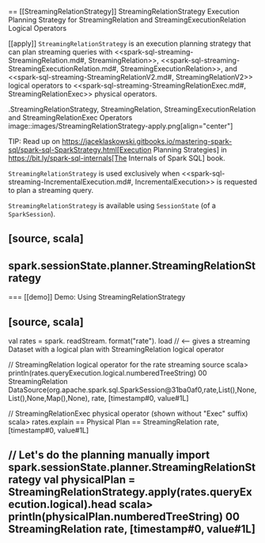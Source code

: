 == [[StreamingRelationStrategy]] StreamingRelationStrategy Execution Planning Strategy for StreamingRelation and StreamingExecutionRelation Logical Operators

[[apply]]
`StreamingRelationStrategy` is an execution planning strategy that can plan streaming queries with <<spark-sql-streaming-StreamingRelation.md#, StreamingRelation>>, <<spark-sql-streaming-StreamingExecutionRelation.md#, StreamingExecutionRelation>>, and <<spark-sql-streaming-StreamingRelationV2.md#, StreamingRelationV2>> logical operators to <<spark-sql-streaming-StreamingRelationExec.md#, StreamingRelationExec>> physical operators.

.StreamingRelationStrategy, StreamingRelation, StreamingExecutionRelation and StreamingRelationExec Operators
image::images/StreamingRelationStrategy-apply.png[align="center"]

TIP: Read up on https://jaceklaskowski.gitbooks.io/mastering-spark-sql/spark-sql-SparkStrategy.html[Execution Planning Strategies] in https://bit.ly/spark-sql-internals[The Internals of Spark SQL] book.

`StreamingRelationStrategy` is used exclusively when <<spark-sql-streaming-IncrementalExecution.md#, IncrementalExecution>> is requested to plan a streaming query.

`StreamingRelationStrategy` is available using `SessionState` (of a `SparkSession`).

[source, scala]
----
spark.sessionState.planner.StreamingRelationStrategy
----

=== [[demo]] Demo: Using StreamingRelationStrategy

[source, scala]
----
val rates = spark.
  readStream.
  format("rate").
  load // <-- gives a streaming Dataset with a logical plan with StreamingRelation logical operator

// StreamingRelation logical operator for the rate streaming source
scala> println(rates.queryExecution.logical.numberedTreeString)
00 StreamingRelation DataSource(org.apache.spark.sql.SparkSession@31ba0af0,rate,List(),None,List(),None,Map(),None), rate, [timestamp#0, value#1L]

// StreamingRelationExec physical operator (shown without "Exec" suffix)
scala> rates.explain
== Physical Plan ==
StreamingRelation rate, [timestamp#0, value#1L]

// Let's do the planning manually
import spark.sessionState.planner.StreamingRelationStrategy
val physicalPlan = StreamingRelationStrategy.apply(rates.queryExecution.logical).head
scala> println(physicalPlan.numberedTreeString)
00 StreamingRelation rate, [timestamp#0, value#1L]
----

